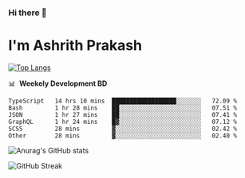 ### Hi there 👋
# I'm Ashrith Prakash

[![Top Langs](https://github-readme-stats.vercel.app/api/top-langs/?username=xxcheckmatexx&count_private=true&include_all_commits=true&show_icons=true&line_height=20&title_color=FFFFFF&icon_color=FFFFFF&text_color=FFFFFF&bg_color=0D1117&langs_count=8)](https://github.com/anuraghazra/github-readme-stats)

📊 &nbsp;**Weekely Development BD**

<!--START_SECTION:waka-->

```text
TypeScript   14 hrs 10 mins  ██████████████████░░░░░░░   72.09 %
Bash         1 hr 28 mins    ██░░░░░░░░░░░░░░░░░░░░░░░   07.51 %
JSON         1 hr 27 mins    ██░░░░░░░░░░░░░░░░░░░░░░░   07.41 %
GraphQL      1 hr 24 mins    █▓░░░░░░░░░░░░░░░░░░░░░░░   07.12 %
SCSS         28 mins         ▓░░░░░░░░░░░░░░░░░░░░░░░░   02.42 %
Other        28 mins         ▓░░░░░░░░░░░░░░░░░░░░░░░░   02.40 %
```

<!--END_SECTION:waka-->

![Anurag's GitHub stats](https://github-readme-stats.vercel.app/api?username=xxcheckmatexx&count_private=true&show_icons=true&theme=merko)  

![GitHub Streak](http://github-readme-streak-stats.herokuapp.com?user=xxcheckmatexx&theme=merko&hide_border=true&date_format=M%20j%5B%2C%20Y%5D&fire=DD0E0B)
<br/>
